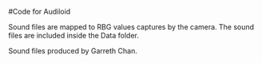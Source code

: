 #Code for Audiloid

Sound files are mapped to RBG values captures by the camera. The sound files are included inside the Data folder.

Sound files produced by Garreth Chan.